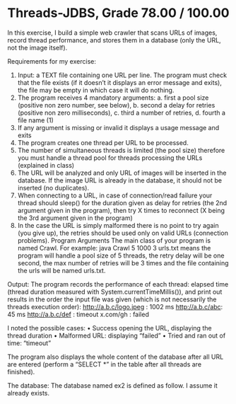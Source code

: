 # Threads-JDBS, Grade 78.00 / 100.00
In this exercise, I build a simple web crawler that scans URLs of images, record thread performance,
and stores them in a database (only the URL, not the image itself).


Requirements for my exercise:
1.	Input: a TEXT file containing one URL per line. The program must check that the file exists (if it doesn’t it displays an error message and exits), the file may be empty in which case it will do nothing.
2.	The program receives 4 mandatory arguments: 
a.	first a pool size (positive non zero number, see below), 
b.	second a delay for retries (positive non zero milliseconds), 
c.	third a number of retries, 
d.	fourth a file name (1)
3.	If any argument is missing or invalid it displays a usage message and exits
4.	The program creates one thread per URL to be processed.
5.	The number of simultaneous threads is limited (the pool size) therefore you must handle a thread pool for threads processing the URLs (explained in class)
6.	The URL will be analyzed and only URL of images will be inserted in the database. If the image URL is already in the database, it should not be inserted (no duplicates).
7.	When connecting to a URL, in case of connection/read failure your thread should sleep() for the duration given as delay for retries (the 2nd argument given in the program), then try X times to reconnect (X being the 3rd argument given in the program)
8.	In the case the URL is simply malformed there is no point to try again (you give up), the retries should be used only on valid URLs (connection problems). 
Program Arguments
The main class of your program is named Crawl.
For example:
	java Crawl  5 1000 3 urls.txt
means the program will handle a pool size of 5 threads, the retry delay will be one second, the max number of retries will be 3 times and the file containing the urls will be named urls.txt.

Output:
The program records the performance of each thread: elapsed time (thread duration measured with System.currentTimeMillis()), and print out results in the order the input file was given (which is not necessarily the threads execution order):
http://a.b.c/logo.jpeg : 1002 ms
http://a.b.c/abc: 45 ms 
http://a.b.c/def : timeout
x.com/gh : failed

I noted the possible cases:
•	Success opening the URL, displaying the thread duration
•	Malformed URL: displaying “failed”
•	Tried and ran out of time: “timeout”

The program also displays the whole content of the database after all URL are entered (perform a “SELECT *” in the table after all threads are finished). 

The database:
The database named ex2 is defined as follow. I assume it already exists.
